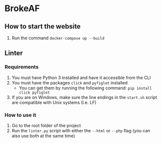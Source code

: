 # BrokeAF

## How to start the website

1. Run the command `docker-compose up --build`

## Linter

### Requirements

1. You must have Python 3 installed and have it accessible from the CLI
2. You must have the packages `click` and `pyfiglet` installed
   - You can get them by running the following command: `pip install click pyfiglet`
3. If you are on Windows, make sure the line endings in the `start.sh` script are compatible with Unix systems (I.e. LF)

### How to use it

1. Go to the root folder of the project
2. Run the `linter.py` script with either the `--html` or `--php` flag (you can also use both at the same time)

